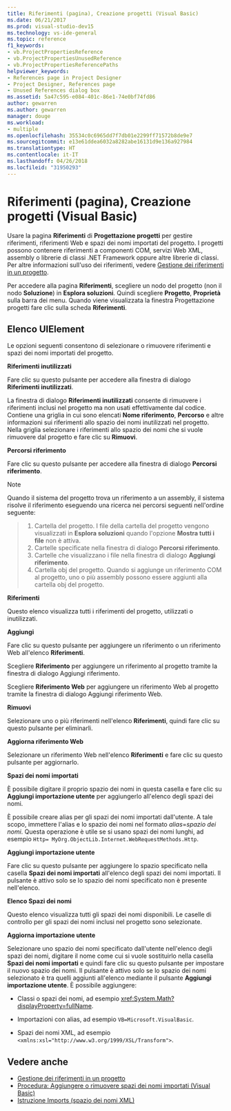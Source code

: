 ```yaml
---
title: Riferimenti (pagina), Creazione progetti (Visual Basic)
ms.date: 06/21/2017
ms.prod: visual-studio-dev15
ms.technology: vs-ide-general
ms.topic: reference
f1_keywords:
- vb.ProjectPropertiesReference
- vb.ProjectPropertiesUnusedReference
- vb.ProjectPropertiesReferencePaths
helpviewer_keywords:
- References page in Project Designer
- Project Designer, References page
- Unused References dialog box
ms.assetid: 5a47c595-e084-401c-86e1-74e0bf74fd86
author: gewarren
ms.author: gewarren
manager: douge
ms.workload:
- multiple
ms.openlocfilehash: 35534c0c6965dd7f7db01e2299ff71572b8de9e7
ms.sourcegitcommit: e13e61ddea6032a8282abe16131d9e136a927984
ms.translationtype: HT
ms.contentlocale: it-IT
ms.lasthandoff: 04/26/2018
ms.locfileid: "31950293"
---
```

# <a name="references-page-project-designer-visual-basic"></a>Riferimenti (pagina), Creazione progetti (Visual Basic)
Usare la pagina **Riferimenti** di **Progettazione progetti** per gestire riferimenti, riferimenti Web e spazi dei nomi importati del progetto. I progetti possono contenere riferimenti a componenti COM, servizi Web XML, assembly o librerie di classi .NET Framework oppure altre librerie di classi. Per altre informazioni sull'uso dei riferimenti, vedere [Gestione dei riferimenti in un progetto](../../ide/managing-references-in-a-project.md).

 Per accedere alla pagina **Riferimenti**, scegliere un nodo del progetto (non il nodo **Soluzione**) in **Esplora soluzioni**. Quindi scegliere **Progetto**, **Proprietà** sulla barra dei menu. Quando viene visualizzata la finestra Progettazione progetti fare clic sulla scheda **Riferimenti**.

## <a name="uielement-list"></a>Elenco UIElement
 Le opzioni seguenti consentono di selezionare o rimuovere riferimenti e spazi dei nomi importati del progetto.

 **Riferimenti inutilizzati**

 Fare clic su questo pulsante per accedere alla finestra di dialogo **Riferimenti inutilizzati**.

 La finestra di dialogo **Riferimenti inutilizzati** consente di rimuovere i riferimenti inclusi nel progetto ma non usati effettivamente dal codice. Contiene una griglia in cui sono elencati **Nome riferimento**, **Percorso** e altre informazioni sui riferimenti allo spazio dei nomi inutilizzati nel progetto. Nella griglia selezionare i riferimenti allo spazio dei nomi che si vuole rimuovere dal progetto e fare clic su **Rimuovi**.

 **Percorsi riferimento**

 Fare clic su questo pulsante per accedere alla finestra di dialogo **Percorsi riferimento**.

> [!NOTE]
> Quando il sistema del progetto trova un riferimento a un assembly, il sistema risolve il riferimento eseguendo una ricerca nei percorsi seguenti nell'ordine seguente:

>
>  1.  Cartella del progetto. I file della cartella del progetto vengono visualizzati in **Esplora soluzioni** quando l'opzione **Mostra tutti i file** non è attiva.
> 2.  Cartelle specificate nella finestra di dialogo **Percorsi riferimento**.
> 3.  Cartelle che visualizzano i file nella finestra di dialogo **Aggiungi riferimento**.
> 4.  Cartella obj del progetto. Quando si aggiunge un riferimento COM al progetto, uno o più assembly possono essere aggiunti alla cartella obj del progetto.

 **Riferimenti**

 Questo elenco visualizza tutti i riferimenti del progetto, utilizzati o inutilizzati.

 **Aggiungi**

 Fare clic su questo pulsante per aggiungere un riferimento o un riferimento Web all'elenco **Riferimenti**.

 Scegliere **Riferimento** per aggiungere un riferimento al progetto tramite la finestra di dialogo Aggiungi riferimento.

 Scegliere **Riferimento Web** per aggiungere un riferimento Web al progetto tramite la finestra di dialogo Aggiungi riferimento Web.

 **Rimuovi**

 Selezionare uno o più riferimenti nell'elenco **Riferimenti**, quindi fare clic su questo pulsante per eliminarli.

 **Aggiorna riferimento Web**

 Selezionare un riferimento Web nell'elenco **Riferimenti** e fare clic su questo pulsante per aggiornarlo.

 **Spazi dei nomi importati**

 È possibile digitare il proprio spazio dei nomi in questa casella e fare clic su **Aggiungi importazione utente** per aggiungerlo all'elenco degli spazi dei nomi.

 È possibile creare alias per gli spazi dei nomi importati dall'utente. A tale scopo, immettere l'alias e lo spazio dei nomi nel formato *alias*=*spazio dei nomi*. Questa operazione è utile se si usano spazi dei nomi lunghi, ad esempio `Http= MyOrg.ObjectLib.Internet.WebRequestMethods.Http`.

 **Aggiungi importazione utente**

 Fare clic su questo pulsante per aggiungere lo spazio specificato nella casella **Spazi dei nomi importati** all'elenco degli spazi dei nomi importati. Il pulsante è attivo solo se lo spazio dei nomi specificato non è presente nell'elenco.

 **Elenco Spazi dei nomi**

 Questo elenco visualizza tutti gli spazi dei nomi disponibili. Le caselle di controllo per gli spazi dei nomi inclusi nel progetto sono selezionate.

 **Aggiorna importazione utente**

 Selezionare uno spazio dei nomi specificato dall'utente nell'elenco degli spazi dei nomi, digitare il nome come cui si vuole sostituirlo nella casella **Spazi dei nomi importati** e quindi fare clic su questo pulsante per impostare il nuovo spazio dei nomi. Il pulsante è attivo solo se lo spazio dei nomi selezionato è tra quelli aggiunti all'elenco mediante il pulsante **Aggiungi importazione utente**. È possibile aggiungere:

-   Classi o spazi dei nomi, ad esempio <xref:System.Math?displayProperty=fullName>.

-   Importazioni con alias, ad esempio `VB=Microsoft.VisualBasic`.

-   Spazi dei nomi XML, ad esempio `<xmlns:xsl="http://www.w3.org/1999/XSL/Transform">`.

## <a name="see-also"></a>Vedere anche

- [Gestione dei riferimenti in un progetto](../../ide/managing-references-in-a-project.md)
- [Procedura: Aggiungere o rimuovere spazi dei nomi importati (Visual Basic)](../../ide/how-to-add-or-remove-imported-namespaces-visual-basic.md)
- [Istruzione Imports (spazio dei nomi XML)](/dotnet/visual-basic/language-reference/statements/imports-statement-xml-namespace)
